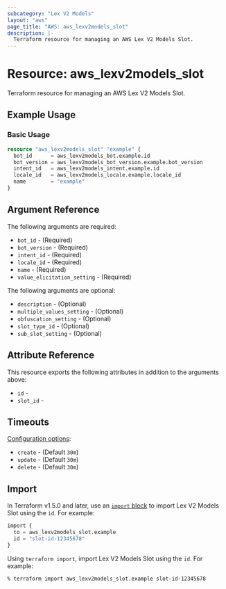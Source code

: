 ```yaml
---
subcategory: "Lex V2 Models"
layout: "aws"
page_title: "AWS: aws_lexv2models_slot"
description: |-
  Terraform resource for managing an AWS Lex V2 Models Slot.
---
```


# Resource: aws_lexv2models_slot

Terraform resource for managing an AWS Lex V2 Models Slot.

## Example Usage

### Basic Usage

```terraform
resource "aws_lexv2models_slot" "example" {
  bot_id      = aws_lexv2models_bot.example.id
  bot_version = aws_lexv2models_bot_version.example.bot_version
  intent_id   = aws_lexv2models_intent.example.id
  locale_id   = aws_lexv2models_locale.example.locale_id
  name        = "example"
}
```

## Argument Reference

The following arguments are required:

* `bot_id` - (Required)
* `bot_version` - (Required)
* `intent_id` - (Required)
* `locale_id` - (Required)
* `name` - (Required)
* `value_elicitation_setting` - (Required)

The following arguments are optional:

* `description` - (Optional)
* `multiple_values_setting` - (Optional)
* `obfuscation_setting` - (Optional)
* `slot_type_id` - (Optional)
* `sub_slot_setting` - (Optional)

## Attribute Reference

This resource exports the following attributes in addition to the arguments above:

* `id` - 
* `slot_id` - 

## Timeouts

[Configuration options](https://developer.hashicorp.com/terraform/language/resources/syntax#operation-timeouts):

* `create` - (Default `30m`)
* `update` - (Default `30m`)
* `delete` - (Default `30m`)

## Import

In Terraform v1.5.0 and later, use an [`import` block](https://developer.hashicorp.com/terraform/language/import) to import Lex V2 Models Slot using the `id`. For example:

```terraform
import {
  to = aws_lexv2models_slot.example
  id = "slot-id-12345678"
}
```

Using `terraform import`, import Lex V2 Models Slot using the `id`. For example:

```console
% terraform import aws_lexv2models_slot.example slot-id-12345678
```
